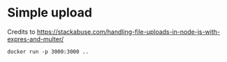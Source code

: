 # Simple upload

Credits to https://stackabuse.com/handling-file-uploads-in-node-js-with-expres-and-multer/

```
docker run -p 3000:3000 ..
```
